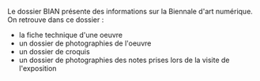 Le dossier BIAN présente des informations sur la Biennale d'art numérique. On retrouve dans ce dossier :

- la fiche technique d'une oeuvre
- un dossier de photographies de l'oeuvre
- un dossier de croquis
- un dossier de photographies des notes prises lors de la visite de l'exposition
